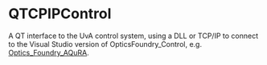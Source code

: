 # QTCPIPControl

A QT interface to the UvA control system, using a DLL or TCP/IP to connect to the Visual Studio version of OpticsFoundry_Control, e.g. [Optics_Foundry_AQuRA](https://github.com/opticsfoundry/OpticsFoundry_Control_AQuRA).




